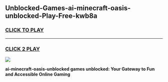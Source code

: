 
## Unblocked-Games-ai-minecraft-oasis-unblocked-Play-Free-kwb8a
<h3>
<a href="https://premium76.site?title=ai-minecraft-oasis-unblocked&ref=10A">CLICK TO PLAY</a></h3>
<hr>

<h3>
<a href="https://premium76.site?title=ai-minecraft-oasis-unblocked&ref=10A">CLICK 2 PLAY</a>
  
</h3>

<a href="https://premium76.site?title=ai-minecraft-oasis-unblocked&ref=10A"><img src="https://clearcache.store/games.png"></a>


**ai-minecraft-oasis-unblocked games unblocked: Your Gateway to Fun and Accessible Online Gaming**
